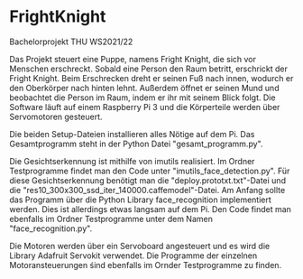 # FrightKnight
Bachelorprojekt THU WS2021/22

Das Projekt steuert eine Puppe, namens Fright Knight, die sich vor Menschen erschreckt.
Sobald eine Person den Raum betritt, erschrickt der Fright Knight. Beim Erschrecken
dreht er seinen Fuß nach innen, wodurch er den Oberkörper nach hinten lehnt. Außerdem
öffnet er seinen Mund und beobachtet die Person im Raum, indem er ihr mit seinem Blick 
folgt. Die Software läuft auf einem Raspberry Pi 3 und die Körperteile werden über 
Servomotoren gesteuert.

Die beiden Setup-Dateien installieren alles Nötige auf dem Pi. Das Gesamtprogramm steht in
der Python Datei "gesamt_programm.py".

Die Gesichtserkennung ist mithilfe von imutils realisiert. Im Ordner Testprogramme findet
man den Code unter "imutils_face_detection.py". Für diese Gesichtserkennung benötigt man 
die "deploy.prototxt.txt"-Datei und die "res10_300x300_ssd_iter_140000.caffemodel"-Datei. 
Am Anfang sollte das Programm über die Python Library face_recognition implementiert werden.
Dies ist allerdings etwas langsam auf dem Pi. Den Code findet man ebenfalls im Ordner 
Testprogramme unter dem Namen "face_recognition.py".

Die Motoren werden über ein Servoboard angesteuert und es wird die Library Adafruit Servokit
verwendet. Die Programme der einzelnen Motoransteuerungen śind ebenfalls im Ornder Testprogramme
zu finden.
